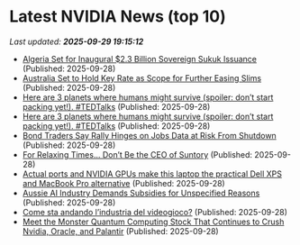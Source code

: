 # Latest NVIDIA News (top 10)
_Last updated: **2025-09-29 19:15:12**_

- [Algeria Set for Inaugural $2.3 Billion Sovereign Sukuk Issuance](https://biztoc.com/x/40d776857efc9ab6) (Published: 2025-09-28)
- [Australia Set to Hold Key Rate as Scope for Further Easing Slims](https://biztoc.com/x/656c9b383b129008) (Published: 2025-09-28)
- [Here are 3 planets where humans might survive (spoiler: don’t start packing yet!). #TEDTalks](https://biztoc.com/x/b0eff0737c93d1bd) (Published: 2025-09-28)
- [Here are 3 planets where humans might survive (spoiler: don’t start packing yet!). #TEDTalks](https://biztoc.com/x/b0eff0737c93d1bd) (Published: 2025-09-28)
- [Bond Traders Say Rally Hinges on Jobs Data at Risk From Shutdown](https://biztoc.com/x/502e874e179fbcb4) (Published: 2025-09-28)
- [For Relaxing Times... Don’t Be the CEO of Suntory](https://biztoc.com/x/91e397fc66b42117) (Published: 2025-09-28)
- [Actual ports and NVIDIA GPUs make this laptop the practical Dell XPS and MacBook Pro alternative](https://www.windowscentral.com/hardware/lenovo/lenovo-yoga-pro-9i-16-gen-10-aura-edition-review) (Published: 2025-09-28)
- [Aussie AI Industry Demands Subsidies for Unspecified Reasons](https://wattsupwiththat.com/2025/09/28/aussie-ai-industry-demands-subsidies-for-unspecified-reasons/) (Published: 2025-09-28)
- [Come sta andando l’industria del videogioco?](https://www.infodata.ilsole24ore.com/2025/09/28/come-sta-andando-lindustria-del-videogioco/) (Published: 2025-09-28)
- [Meet the Monster Quantum Computing Stock That Continues to Crush Nvidia, Oracle, and Palantir](https://biztoc.com/x/7f03ba931f1242ea) (Published: 2025-09-28)
